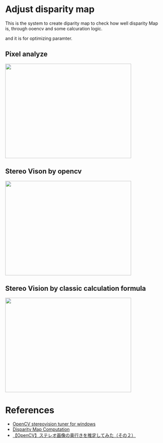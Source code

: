 # Adjust disparity map 

This is the system to create diparity map to check how well disparity Map is, through ooencv and some calcuration logic.

and it is for optimizing paramter. 



## Pixel analyze 

<img src="https://github.com/madara-tribe/Qt6-StereoVison-checker-PX2.1/assets/48679574/80af7510-ad48-43f9-bb16-df8c248d262d" width="400px" height="300px"/>

## Stereo Vison by opencv

<img src="https://github.com/madara-tribe/Qt6-StereoVison-checker-PX2.1/assets/48679574/ef8ca6cb-8804-444c-b45b-02e56540002a" width="400px" height="300px"/>

## Stereo Vision by classic calculation formula

<img src="https://github.com/madara-tribe/Qt6-StereoVison-checker-PX2.1/assets/48679574/22f34f8e-6663-4c5c-bd38-c03c91713163" width="400px" height="300px"/>


# References
- [OpenCV stereovision tuner for windows](https://github.com/Ildaron/OpenCV-stereovision-tuner-for-windows/tree/master)
- [Disparity Map Computation](https://pramod-atre.medium.com/disparity-map-computation-in-python-and-c-c8113c63d701)
- [【OpenCV】ステレオ画像の奥行きを推定してみた（その２）](https://dev.classmethod.jp/articles/stereo-depth-estimation-with-opencv-2nd/)
